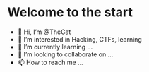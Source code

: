 # Welcome to the start

- 👋 Hi, I’m @TheCat
- 👀 I’m interested in Hacking, CTFs, learning
- 🌱 I’m currently learning ...
- 💞️ I’m looking to collaborate on ...
- 📫 How to reach me ...

<!---
voncheshire/voncheshire is a ✨ special ✨ repository because its `README.md` (this file) appears on your GitHub profile.
You can click the Preview link to take a look at your changes.
--->
